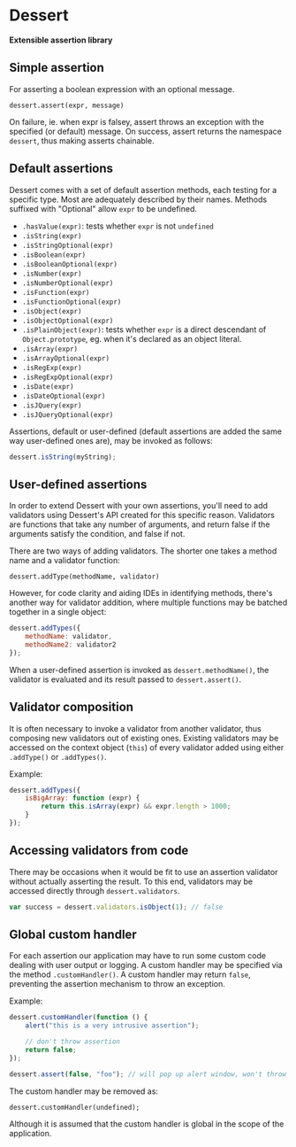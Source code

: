 Dessert
=======

**Extensible assertion library**

Simple assertion
----------------

For asserting a boolean expression with an optional message.

`dessert.assert(expr, message)`

On failure, ie. when expr is falsey, assert throws an exception with the specified (or default) message. On success, assert returns the namespace `dessert`, thus making asserts chainable.

Default assertions
------------------

Dessert comes with a set of default assertion methods, each testing for a specific type. Most are adequately described by their names. Methods suffixed with "Optional" allow `expr` to be undefined.

- `.hasValue(expr)`: tests whether `expr` is not `undefined`
- `.isString(expr)`
- `.isStringOptional(expr)`
- `.isBoolean(expr)`
- `.isBooleanOptional(expr)`
- `.isNumber(expr)`
- `.isNumberOptional(expr)`
- `.isFunction(expr)`
- `.isFunctionOptional(expr)`
- `.isObject(expr)`
- `.isObjectOptional(expr)`
- `.isPlainObject(expr)`: tests whether `expr` is a direct descendant of `Object.prototype`, eg. when it's declared as an object literal.
- `.isArray(expr)`
- `.isArrayOptional(expr)`
- `.isRegExp(expr)`
- `.isRegExpOptional(expr)`
- `.isDate(expr)`
- `.isDateOptional(expr)`
- `.isJQuery(expr)`
- `.isJQueryOptional(expr)`

Assertions, default or user-defined (default assertions are added the same way user-defined ones are), may be invoked as follows:

```javascript
dessert.isString(myString);
```

User-defined assertions
-----------------------

In order to extend Dessert with your own assertions, you'll need to add validators using Dessert's API created for this specific reason. Validators are functions that take any number of arguments, and return false if the arguments satisfy the condition, and false if not.

There are two ways of adding validators. The shorter one takes a method name and a validator function:

`dessert.addType(methodName, validator)`

However, for code clarity and aiding IDEs in identifying methods, there's another way for validator addition, where multiple functions may be batched together in a single object:

```javascript
dessert.addTypes({
    methodName: validator,
    methodName2: validator2
});
```

When a user-defined assertion is invoked as `dessert.methodName()`, the validator is evaluated and its result passed to `dessert.assert()`.

Validator composition
---------------------

It is often necessary to invoke a validator from another validator, thus composing new validators out of existing ones. Existing validators may be accessed on the context object (`this`) of every validator added using either `.addType()` or `.addTypes()`.

Example:

```javascript
dessert.addTypes({
    isBigArray: function (expr) {
        return this.isArray(expr) && expr.length > 1000;
    }
});
```

Accessing validators from code
------------------------------

There may be occasions when it would be fit to use an assertion validator without actually asserting the result. To this end, validators may be accessed directly through `dessert.validators`.

```javascript
var success = dessert.validators.isObject(1); // false
```

Global custom handler
---------------------

For each assertion our application may have to run some custom code dealing with user output or logging. A custom handler may be specified via the method `.customHandler()`. A custom handler may return `false`, preventing the assertion mechanism to throw an exception.

Example:

```javascript
dessert.customHandler(function () {
    alert("this is a very intrusive assertion");

    // don't throw assertion
    return false;
});

dessert.assert(false, "foo"); // will pop up alert window, won't throw exception
```

The custom handler may be removed as:

`dessert.customHandler(undefined);`

Although it is assumed that the custom handler is global in the scope of the application.

